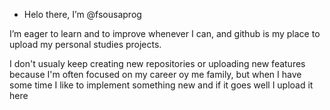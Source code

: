 - Helo there, I’m @fsousaprog

I’m eager to learn and to improve whenever I can, and github is my place to upload my personal studies projects.

I don't usualy keep creating new repositories or uploading new features because I'm often focused on my career oy me family, 
but when I have some time I like to implement something new and if it goes well I upload it here
